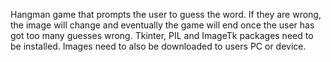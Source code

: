 Hangman game that prompts the user to guess the word. If they are wrong, the image will change and eventually the game will end once the user has got too many guesses wrong. Tkinter, PIL and ImageTk packages need to be installed. Images need to also be downloaded to users PC or device.
